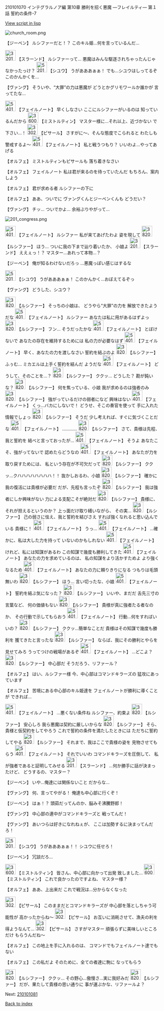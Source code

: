 210101070 インテグラルノア編 第10章 勝利を招く悪魔 ―フレイルティ― 第１話 誓約の条件-7

[View script in lisp](../scripts/210101070.txt)

![church_room.png](../images/backgrounds/church_room.png)

【ジーベン】
ルシファーだと！？
このキル姫…何を言っているんだ…

<img src="../images/units/3201211.png" alt="3201211.png" height="34"/>
【スラーンド】
ルシファーって…
悪魔はみんな駆逐されちゃったんじゃ
なかったっけ？

<img src="../images/units/5201911.png" alt="5201911.png" height="34"/>
【シユウ】
うがあああぁぁ！
でも…シユウはしってるぞ
このかんかくを…

【ヴァング】
そういや、“大罪”の力は悪魔が
どうとかグリモワールか誰かが
言ってたな…

<img src="../images/units/5401911.png" alt="5401911.png" height="34"/>
【フェイルノート】
早くしなさい
ここにルシファーがいるのは
知っているんだから

<img src="../images/units/3600611.png" alt="3600611.png" height="34"/>
【ミストルティン】
マスター様に…それ以上、近づかない
で下さい…！

<img src="../images/units/3302011.png" alt="3302011.png" height="34"/>
【ピサール】
さすがに～、そんな態度でこられると
わたしも警戒するよ～

<img src="../images/units/5401911.png" alt="5401911.png" height="34"/>
【フェイルノート】
私と戦うつもり？
いいわよ…やってあげる

【オルフェ】
ミストルティンもピサールも
落ち着きなさい

【オルフェ】
フェイルノート
私は君が来るのを待っていたんだ
もちろん、案内しよう

【オルフェ】
君が求める者
ルシファーの下に

【オルフェ】
ああ、ついでに
ヴァングくんとジーベンくんも
どうだい？

【ヴァング】
チッ…
ついでかよ…
余裕ぶりやがって…

![201_congress.png](../images/backgrounds/201_congress.png)

<img src="../images/units/5401911.png" alt="5401911.png" height="34"/>
【フェイルノート】
ルシファー
私が来てあげたわよ
姿を現して

<img src="../images/units/3820008.png" alt="3820008.png" height="34"/>
【ルシファー】
ほう…
ついに我の下まで辿り着いたか、
小娘よ

<img src="../images/units/3201211.png" alt="3201211.png" height="34"/>
【スラーンド】
ええぇっ！？
マスター…あれって本物…？

【ジーベン】
俺が知るわけないだろっ
…悪魔っぽい感じはするな

<img src="../images/units/5201911.png" alt="5201911.png" height="34"/>
【シユウ】
うがあああぁぁ！
このかんかく…おぼえてるぞっ

【ヴァング】
どうした、シユウ？

<img src="../images/units/3820008.png" alt="3820008.png" height="34"/>
【ルシファー】
そっちの小娘は、
どうやら“大罪”の力を
解放できたようだな

<img src="../images/units/5401911.png" alt="5401911.png" height="34"/>
【フェイルノート】
ルシファー
あなたは私に用があるはずよっ

<img src="../images/units/3820008.png" alt="3820008.png" height="34"/>
【ルシファー】
フン…
そうだったかな

<img src="../images/units/5401911.png" alt="5401911.png" height="34"/>
【フェイルノート】
とぼけないで
あなたの存在を維持するためには
私の力が必要なはず

<img src="../images/units/5401911.png" alt="5401911.png" height="34"/>
【フェイルノート】
早く、あなたの力を渡しなさい
誓約を結ぶのよ

<img src="../images/units/3820008.png" alt="3820008.png" height="34"/>
【ルシファー】
ふぅむ…
ミカエルは上手く誓約を結んだ
ようだな

<img src="../images/units/5401911.png" alt="5401911.png" height="34"/>
【フェイルノート】
どうして、そのことを…？

<img src="../images/units/3820008.png" alt="3820008.png" height="34"/>
【ルシファー】
ククッ…
どうした？
勘が鈍いな？

<img src="../images/units/3820008.png" alt="3820008.png" height="34"/>
【ルシファー】
何を焦っている、小娘
我が求めるのは強者のみ

<img src="../images/units/3820008.png" alt="3820008.png" height="34"/>
【ルシファー】
強がっているだけの弱者になど
興味はない

<img src="../images/units/5401911.png" alt="5401911.png" height="34"/>
【フェイルノート】
くっ…バカにしないで！
どうせ、そこの奏官を使って
手に入れた情報でしょっ

<img src="../images/units/3820008.png" alt="3820008.png" height="34"/>
【ルシファー】
そうだ
少し考えれば、すぐに気づくことだな

<img src="../images/units/5401911.png" alt="5401911.png" height="34"/>
【フェイルノート】
…………

<img src="../images/units/3820008.png" alt="3820008.png" height="34"/>
【ルシファー】
さて、貴様は先程、我と誓約を
結べと言っておったが…

<img src="../images/units/5401911.png" alt="5401911.png" height="34"/>
【フェイルノート】
そうよ
あなたこそ、強がってないで
認めたらどうなの

<img src="../images/units/5401911.png" alt="5401911.png" height="34"/>
【フェイルノート】
あなたが力を取り戻すためには、
私という存在が不可欠だって

<img src="../images/units/3820008.png" alt="3820008.png" height="34"/>
【ルシファー】
ククッ…クハハハハハハハハ！！
抜かしおるわ、小娘

<img src="../images/units/3820008.png" alt="3820008.png" height="34"/>
【ルシファー】
確かに我の復活には貴様が必要だ
だが、先程も言ったぞ

<img src="../images/units/3820008.png" alt="3820008.png" height="34"/>
【ルシファー】
我は強者にしか興味がない
力による支配こそが絶対だ

<img src="../images/units/3820008.png" alt="3820008.png" height="34"/>
【ルシファー】
貴様に、それが担えるというのか？
上っ面だけ取り繕いながら、
その実…

<img src="../images/units/3820008.png" alt="3820008.png" height="34"/>
【ルシファー】
己の弱さに怯え、我と誓約を結びさえ
すれば強くなれると思い込んでいる
貴様に！

<img src="../images/units/5401911.png" alt="5401911.png" height="34"/>
【フェイルノート】
うっ…

<img src="../images/units/5401911.png" alt="5401911.png" height="34"/>
【フェイルノート】
…確かに、私は大した力を持って
いないのかもしれない

<img src="../images/units/5401911.png" alt="5401911.png" height="34"/>
【フェイルノート】
けれど、私には知謀があるわ
この知謀で幾度も勝利してきた

<img src="../images/units/5401911.png" alt="5401911.png" height="34"/>
【フェイルノート】
あなたの力を求めているのは、
私の知謀をより活かすためよ
より強くなるため

<img src="../images/units/5401911.png" alt="5401911.png" height="34"/>
【フェイルノート】
あなたの力に頼りきりになる
つもりは毛頭無いわ

<img src="../images/units/3820008.png" alt="3820008.png" height="34"/>
【ルシファー】
ほう…
言い切ったな、小娘

<img src="../images/units/5401911.png" alt="5401911.png" height="34"/>
【フェイルノート】
誓約を結ぶ気になった？

<img src="../images/units/3820008.png" alt="3820008.png" height="34"/>
【ルシファー】
いいや、まだだ
舌先三寸の言葉など、
何の価値もない

<img src="../images/units/3820008.png" alt="3820008.png" height="34"/>
【ルシファー】
貴様が真に強者たる者なのか、
その行動で示してもらおう

<img src="../images/units/5401911.png" alt="5401911.png" height="34"/>
【フェイルノート】
行動…何をすればいいの？

<img src="../images/units/3820008.png" alt="3820008.png" height="34"/>
【ルシファー】
ククッ…簡単なことだ
貴様はその知謀で幾度も勝利を
獲てきたと言ったな

<img src="../images/units/3820008.png" alt="3820008.png" height="34"/>
【ルシファー】
ならば、我にその勝利とやらを
見せてみろ
うってつけの戦場があるぞ

<img src="../images/units/5401911.png" alt="5401911.png" height="34"/>
【フェイルノート】
…どこよ？

<img src="../images/units/3820008.png" alt="3820008.png" height="34"/>
【ルシファー】
中心部だ
そうだろう、リファール？

【オルフェ】
はい、ルシファー様
今、中心部はコマンドキラーズの
猛攻にあっています

【オルフェ】
苦境にある中心部のキル姫達を
フェイルノートが勝利に導くことが
できれば…

<img src="../images/units/5401911.png" alt="5401911.png" height="34"/>
【フェイルノート】
…悪くない条件ね
ルシファー、約束よ

<img src="../images/units/3820008.png" alt="3820008.png" height="34"/>
【ルシファー】
安心しろ
我ら悪魔は契約に厳しいからな

<img src="../images/units/3820008.png" alt="3820008.png" height="34"/>
【ルシファー】
そら、貴様と仮契約をしてやろう
これで誓約の条件を満たしたときには
ただちに誓約してやる

<img src="../images/units/3820008.png" alt="3820008.png" height="34"/>
【ルシファー】
それまで、我はここで貴様の姿を
見物させてもらう

<img src="../images/units/5401911.png" alt="5401911.png" height="34"/>
【フェイルノート】
それでいいわ
コマンドキラーズを圧倒して、
私が強者であると証明してみせる

<img src="../images/units/3201211.png" alt="3201211.png" height="34"/>
【スラーンド】
…何か勝手に話が決まったけど、
どうするの、マスター？

【ジーベン】
いや…俺達には関係ないこと
だからな…

【ヴァング】
何、言ってやがる！
俺達も中心部に行くぞ！

【ジーベン】
はぁ！？
頭茹だってんのか、脳みそ沸騰野郎！

【ヴァング】
中心部の連中がコマンドキラーズと
戦ってんだ！

【ヴァング】
あいつらは好きになれねぇが、
ここは加勢するに決まってんだろ！

<img src="../images/units/5201911.png" alt="5201911.png" height="34"/>
【シユウ】
うがあああぁぁ！！
シユウに任せろ！

【ジーベン】
冗談だろ…

<img src="../images/units/3600611.png" alt="3600611.png" height="34"/>
【ミストルティン】
皆さん、中心部に向かって出発
致しました…

<img src="../images/units/3600611.png" alt="3600611.png" height="34"/>
【ミストルティン】
これで良かったのですよね、
マスター様？

【オルフェ】
ああ、上出来だ
これで戦況は…分からなくなった

<img src="../images/units/3302011.png" alt="3302011.png" height="34"/>
【ピサール】
このままだとコマンドキラーズが
中心部を落としちゃう可能性が
高かったからね～

<img src="../images/units/3302011.png" alt="3302011.png" height="34"/>
【ピサール】
お互いに消耗させて、漁夫の利を
得ようなんて…

<img src="../images/units/3302011.png" alt="3302011.png" height="34"/>
【ピサール】
さすがマスター
頑張らずに美味しいところだけ
もらうんだね～

【オルフェ】
この地上を手に入れるのは、
コマンドでもフェイルノート達でも
ない

【オルフェ】
この私だよ
そのために、全ての者達に駒に
なってもらう

<img src="../images/units/3820008.png" alt="3820008.png" height="34"/>
【ルシファー】
ククッ…
その野心…傲慢さ…実に我好みだ

<img src="../images/units/3820008.png" alt="3820008.png" height="34"/>
【ルシファー】
だが、果たして貴様の思い通りに
事が運ぶかな、リファールよ？

Next: [210101081](210101081.md)

[Back to index](index.md)
